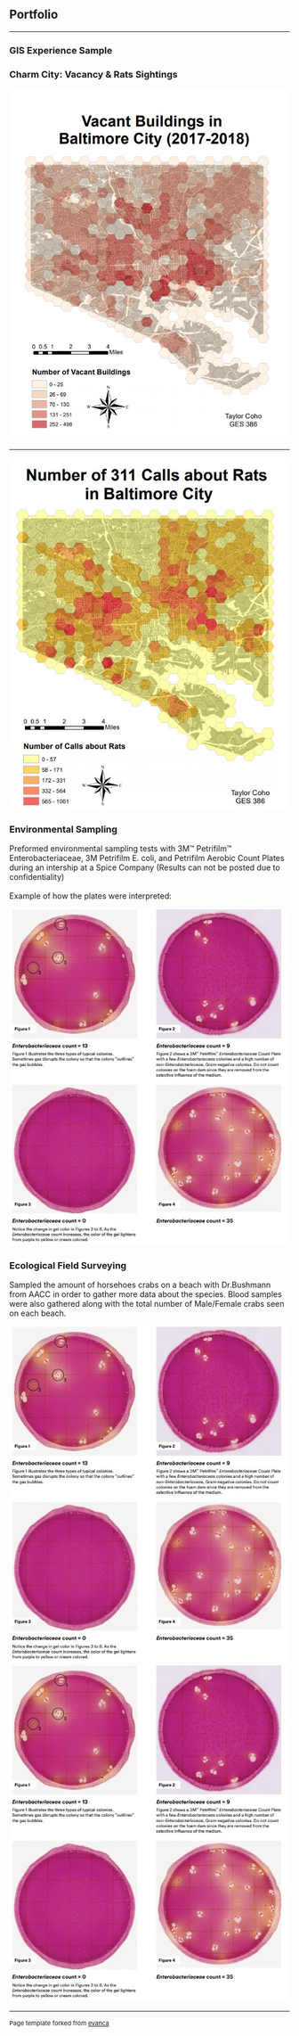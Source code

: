 ## Portfolio

---
### GIS Experience Sample
### Charm City: Vacancy & Rats Sightings


<img src="images/Vacant_Buildings.JPG?raw=true"/>

---

<img src="images/Rat_Calls.JPG?raw=true"/>

### Environmental Sampling
Preformed environmental sampling tests with 3M™ Petrifilm™ Enterobacteriaceae, 3M Petrifilm E. coli, and
Petrifilm Aerobic Count Plates during an intership at a Spice Company (Results can not be posted due to confidentiality)
  <br><br>
Example of how the plates were interpreted:


<img src="images/New_Eb.JPG?raw=true"/>

### Ecological Field Surveying 
Sampled the amount of horsehoes crabs on a beach with Dr.Bushmann from AACC in order to gather more data about the species. Blood samples were also gathered along with the total number of Male/Female crabs seen on each beach.

<img src="images/New_Eb.JPG?raw=true"/>
<img src="images/New_Eb.JPG?raw=true"/>

---
<p style="font-size:11px">Page template forked from <a href="https://github.com/evanca/quick-portfolio">evanca</a></p>
<!-- Remove above link if you don't want to attibute -->
